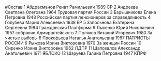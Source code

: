 #Состав
1 Абдрахманов Ренат Рамильевич 1989 СР
2 Андреева Светлана Олеговна 1964 Трудовая партия России
3 Барышникова Елена Петровна 1948 Российская партия пенсионеров за справедливость
4 Голубева Мария Алексеевна 1938 ЕР
5 Запольнова Екатерина Сергеевна 1984 Гражданская Платформа
6 Лысенко Юрий Николаевич 1957 собрание Адмиралтейского
7 Поляков Виталий Игоревич 1980 За чистые выборы
8 Прокофьева Наталья Анатольевна 1967 ПАТРИОТЫ РОССИИ
9 Рыжова Ирина Викторовна 1970 За женщин России
10 Сиренко Ирина Викторовна 1962 ЛДПР
11 Шаповалов Александр Анатольевич 1971 ЯБЛОКО
12 Шаруева Галина Петровна 1947 КПРФ

